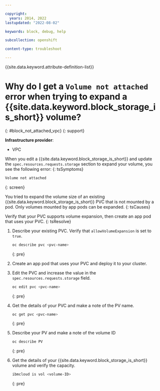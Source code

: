 ```yaml
---

copyright: 
  years: 2014, 2022
lastupdated: "2022-08-02"

keywords: block, debug, help

subcollection: openshift

content-type: troubleshoot

---
```


{{site.data.keyword.attribute-definition-list}}



# Why do I get a `Volume not attached` error when trying to expand a {{site.data.keyword.block_storage_is_short}} volume?
{: #block_not_attached_vpc}
{: support}

**Infrastructure provider**:
* VPC


When you edit a {{site.data.keyword.block_storage_is_short}} and update the `spec.resources.requests.storage` section to expand your volume, you see the following error:
{: tsSymptoms}

```sh
Volume not attached
```
{: screen}


You tried to expand the volume size of an existing {{site.data.keyword.block_storage_is_short}} PVC that is not mounted by a pod. Only volumes mounted by app pods can be expanded.
{: tsCauses}


Verify that your PVC supports volume expansion, then create an app pod that uses your PVC.
{: tsResolve}

1. Describe your existing PVC. Verify that `allowVolumeExpansion` is set to `true`.
    ```sh
    oc describe pvc <pvc-name>
    ```
    {: pre}

1. Create an app pod that uses your PVC and deploy it to your cluster.

1. Edit the PVC and increase the value in the `spec.resources.requests.storage` field.
    ```sh
    oc edit pvc <pvc-name>
    ```
    {: pre}

1. Get the details of your PVC and make a note of the PV name.
    ```sh
    oc get pvc <pvc-name>
    ```
    {: pre}

1. Describe your PV and make a note of the volume ID
    ```sh
    oc describe PV
    ```
    {: pre}

1. Get the details of your {{site.data.keyword.block_storage_is_short}} volume and verify the capacity.
    ```sh
    ibmcloud is vol <volume-ID>
    ```
    {: pre}







